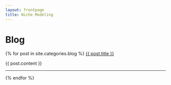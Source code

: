```yaml
---
layout: frontpage
title: Niche Modeling
---
```


# Blog

{% for post in site.categories.blog %}
<a href="{{ site.baseurl }}{{ post.url }}">{{ post.title }}</a>

{{ post.content }}

-----

{% endfor %}
